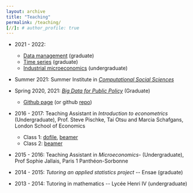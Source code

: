 ```yaml
---
layout: archive
title: "Teaching"
permalink: /teaching/
[//]: # author_profile: true
---
```


- 2021 - 2022:
  - [Data management](https://www.programmes.uliege.be/cocoon/20212022/en/cours/ECON2306-1.html) (graduate) 
  - [Time series](https://www.programmes.uliege.be/cocoon/20212022/en/cours/ECON2305-1.html) (graduate) 
  - [Industrial microeconomics](https://www.programmes.uliege.be/cocoon/20212022/cours/ECON2259-1.html) (undergraduate) 

- Summer 2021: Summer Institute in *[Computational Social Sciences](https://sicss.io/2021/ethzurich/)*

- Spring 2020, 2021: *[Big Data for Public Policy](http://www.vvz.ethz.ch/Vorlesungsverzeichnis/lerneinheit.view?lerneinheitId=139238&semkez=2020S&ansicht=KATALOGDATEN&lang=en)* (Graduate)
  - [Github page](https://malkaguillot.github.io/big_data_policy_2021/) (or github [repo](https://github.com/malkaguillot/big_data_policy_2021))

- 2016 - 2017: Teaching Assistant in *Introduction to econometrics* (Undergraduate), Prof. Steve Pischke, Tai Otsu and Marcia Schafgans, London School of Economics
  - Class 1: [dofile](https://github.com/malkaguillot/teaching/blob/master/lse_ec220_2016_17/class1_some_commands.do), [beamer](https://github.com/malkaguillot/teaching/blob/master/lse_ec220_2016_17/class1.pdf)
  - Class 2: [beamer](https://github.com/malkaguillot/teaching/blob/master/lse_ec220_2016_17/class2.pdf)

- 2015 - 2016: Teaching Assistant in *Microeconomics*-  (Undergraduate), Prof Sophie Jallais, Paris 1 Panthéon-Sorbonne

- 2014 - 2015: *Tutoring an applied statistics project* -- Ensae (graduate)

- 2013 - 2014: Tutoring in mathematics -- Lycée Henri IV (undergraduate)
